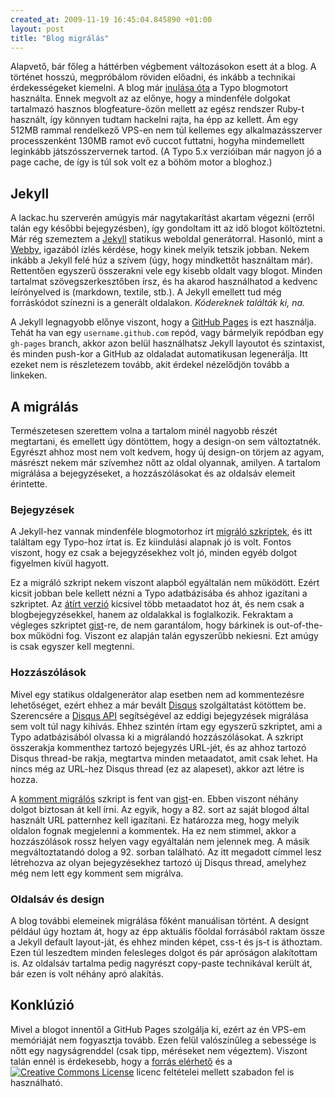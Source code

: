 ```yaml
--- 
created_at: 2009-11-19 16:45:04.845890 +01:00
layout: post
title: "Blog migrálás"
---
```

Alapvető, bár főleg a háttérben végbement változásokon esett át a blog. A történet hosszú, megpróbálom röviden előadni, és inkább a technikai érdekességeket kiemelni. A blog már [inulása óta](/2007/04/29/greeting.html) a Typo blogmotort használta. Ennek megvolt az az előnye, hogy a mindenféle dolgokat tartalmazó hasznos blogfeature-özön mellett az egész rendszer Ruby-t használt, így könnyen tudtam hackelni rajta, ha épp az kellett. Ám egy 512MB rammal rendelkező VPS-en nem túl kellemes egy alkalmazásszerver processzenként 130MB ramot evő cuccot futtatni, hogyha mindemellett leginkább játszósszervernek tartod. (A Typo 5.x verzióiban már nagyon jó a page cache, de így is túl sok volt ez a böhöm motor a bloghoz.)

## Jekyll

A lackac.hu szerverén amúgyis már nagytakarítást akartam végezni (erről talán egy későbbi bejegyzésben), így gondoltam itt az idő blogot költöztetni. Már rég szemeztem a [Jekyll][1] statikus weboldal generátorral. Hasonló, mint a [Webby][2], igazából ízlés kérdése, hogy kinek melyik tetszik jobban. Nekem inkább a Jekyll felé húz a szívem (úgy, hogy mindkettőt használtam már). Rettentően egyszerű összerakni vele egy kisebb oldalt vagy blogot. Minden tartalmat szövegszerkesztőben írsz, és ha akarod használhatod a kedvenc leírónyelved is (markdown, textile, stb.). A Jekyll emellett tud még forráskódot színezni is a generált oldalakon. *Kódereknek találták ki, na.*

[1]: http://github.com/mojombo/jekyll
[2]: http://webby.rubyforge.org/

A Jekyll legnagyobb előnye viszont, hogy a [GitHub Pages][3] is ezt használja. Tehát ha van egy `username.github.com` repód, vagy bármelyik repódban egy `gh-pages` branch, akkor azon belül használhatsz Jekyll layoutot és szintaxist, és minden push-kor a GitHub az oldaladat automatikusan legenerálja. Itt ezeket nem is részletezem tovább, akit érdekel nézelődjön tovább a linkeken.

## A migrálás

Természetesen szerettem volna a tartalom minél nagyobb részét megtartani, és emellett úgy döntöttem, hogy a design-on sem változtatnék. Egyrészt ahhoz most nem volt kedvem, hogy új design-on törjem az agyam, másrészt nekem már szívemhez nőtt az oldal olyannak, amilyen. A tartalom migrálása a bejegyzéseket, a hozzászólásokat és az oldalsáv elemeit érintette.

### Bejegyzések

A Jekyll-hez vannak mindenféle blogmotorhoz írt [migráló szkriptek][3], és itt találtam egy Typo-hoz írtat is. Ez kiindulási alapnak jó is volt. Fontos viszont, hogy ez csak a bejegyzésekhez volt jó, minden egyéb dolgot figyelmen kívül hagyott.

[3]: http://wiki.github.com/mojombo/jekyll/blog-migrations

Ez a migráló szkript nekem viszont alapból egyáltalán nem működött. Ezért kicsit jobban bele kellett nézni a Typo adatbázisába és ahhoz igazítani a szkriptet. Az [átírt verzió][4] kicsivel több metaadatot hoz át, és nem csak a blogbejegyzésekkel, hanem az oldalakkal is foglalkozik. Fekraktam a végleges szkriptet [gist][4]-re, de nem garantálom, hogy bárkinek is out-of-the-box működni fog. Viszont ez alapján talán egyszerűbb nekiesni. Ezt amúgy is csak egyszer kell megtenni.

[4]: http://gist.github.com/238852

### Hozzászólások

Mivel egy statikus oldalgenerátor alap esetben nem ad kommentezésre lehetőséget, ezért ehhez a már bevált [Disqus](http://disqus.com/) szolgáltatást kötöttem be. Szerencsére a [Disqus API](http://wiki.disqus.net/API) segítségével az eddigi bejegyzések migrálása sem volt túl nagy kihívás. Ehhez szintén írtam egy egyszerű szkriptet, ami a Typo adatbázisából olvassa ki a migrálandó hozzászólásokat. A szkript összerakja kommenthez tartozó bejegyzés URL-jét, és az ahhoz tartozó Disqus thread-be rakja, megtartva minden metaadatot, amit csak lehet. Ha nincs még az URL-hez Disqus thread (ez az alapeset), akkor azt létre is hozza.

A [komment migrálós][5] szkript is fent van [gist][5]-en. Ebben viszont néhány dolgot biztosan át kell írni. Az egyik, hogy a 82. sort az saját blogod által használt URL patternhez kell igazítani. Ez határozza meg, hogy melyik oldalon fognak megjelenni a kommentek. Ha ez nem stimmel, akkor a hozzászólások rossz helyen vagy egyáltalán nem jelennek meg. A másik megváltoztatandó dolog a 92. sorban található. Az itt megadott címmel lesz létrehozva az olyan bejegyzésekhez tartozó új Disqus thread, amelyhez még nem lett egy komment sem migrálva.

[5]: http://gist.github.com/238863

### Oldalsáv és design

A blog további elemeinek migrálása főként manuálisan történt. A designt például úgy hoztam át, hogy az épp aktuális főoldal forrásából raktam össze a Jekyll default layout-ját, és ehhez minden képet, css-t és js-t is áthoztam. Ezen túl leszedtem minden felesleges dolgot és pár apróságon alakítottam is. Az oldalsáv tartalma pedig nagyrészt copy-paste technikával került át, bár ezen is volt néhány apró alakítás.

## Konklúzió

Mivel a blogot innentől a GitHub Pages szolgálja ki, ezért az én VPS-em memóriáját nem fogyasztja tovább. Ezen felül valószínűleg a sebessége is nőtt egy nagyságrenddel (csak tipp, méréseket nem végeztem). Viszont talán ennél is érdekesebb, hogy a [forrás elérhető][6] és a [![Creative Commons License](http://i.creativecommons.org/l/by-nc/2.5/hu/80x15.png)](http://creativecommons.org/licenses/by-nc/2.5/hu/) licenc feltételei mellett szabadon fel is használható.

[6]: http://github.com/lackac/lackac-hu
